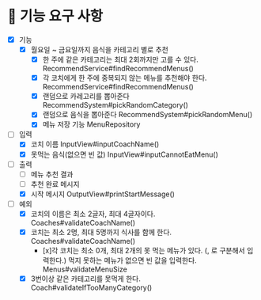 # 📝 기능 요구 사항

- [x] 기능
    - [x] 월요일 ~ 금요일까지 음식을 카테고리 별로 추천
        - [x] 한 주에 같은 카테고리는 최대 2회까지만 고를 수 있다. RecommendService#findRecommendMenus()
        - [x] 각 코치에게 한 주에 중복되지 않는 메뉴를 추천해야 한다. RecommendService#findRecommendMenus()
        - [x] 랜덤으로 카레고리를 뽑아준다 RecommendSystem#pickRandomCategory()
        - [x] 랜덤으로 음식을 뽑아준다 RecommendSystem#pickRandomMenu()
        - [x] 메뉴 저장 기능 MenuRepository

- [ ] 입력
    - [x] 코치 이름 InputView#inputCoachName()
    - [x] 못먹는 음식(없으면 빈 값) InputView#inputCannotEatMenu()

- [ ] 출력
    - [ ] 메뉴 추천 결과
    - [ ] 추천 완료 메시지
    - [x] 시작 메시지 OutputView#printStartMessage()

- [ ] 예외
    - [x] 코치의 이름은 최소 2글자, 최대 4글자이다. Coaches#validateCoachName()
    - [x] 코치는 최소 2명, 최대 5명까지 식사를 함께 한다. Coaches#validateCoachName()
      - [x]각 코치는 최소 0개, 최대 2개의 못 먹는 메뉴가 있다. (, 로 구분해서 입력한다.)
      먹지 못하는 메뉴가 없으면 빈 값을 입력한다. Menus#validateMenuSize
    - [x] 3번이상 같은 카테고리를 못먹게 한다. Coach#validateIfTooManyCategory()